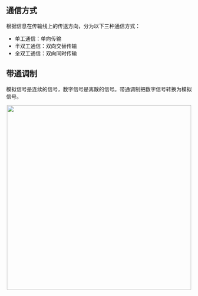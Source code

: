 
## 通信方式

根据信息在传输线上的传送方向，分为以下三种通信方式：

- 单工通信：单向传输
- 半双工通信：双向交替传输
- 全双工通信：双向同时传输

## 带通调制

模拟信号是连续的信号，数字信号是离散的信号。带通调制把数字信号转换为模拟信号。

<div align="center"> <img src="https://ning-wang.oss-cn-beijing.aliyuncs.com/blog-imags/c34f4503-f62c-4043-9dc6-3e03288657df.jpg" width="500"/> </div><br>

